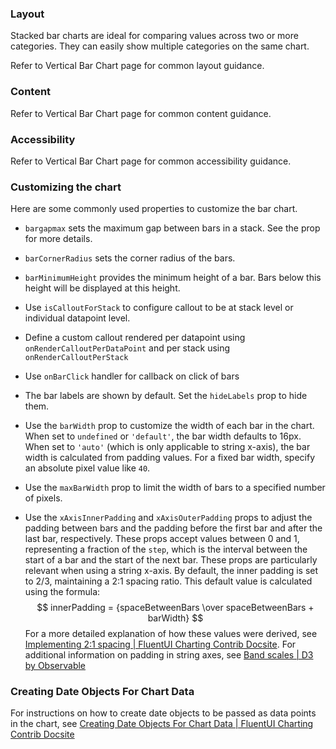 ### Layout

Stacked bar charts are ideal for comparing values across two or more categories. They can easily show multiple categories on the same chart.

Refer to Vertical Bar Chart page for common layout guidance.

### Content

Refer to Vertical Bar Chart page for common content guidance.

### Accessibility

Refer to Vertical Bar Chart page for common accessibility guidance.

### Customizing the chart

Here are some commonly used properties to customize the bar chart.

- `bargapmax` sets the maximum gap between bars in a stack. See the prop for more details.

- `barCornerRadius` sets the corner radius of the bars.

- `barMinimumHeight` provides the minimum height of a bar. Bars below this height will be displayed at this height.

- Use `isCalloutForStack` to configure callout to be at stack level or individual datapoint level.

- Define a custom callout rendered per datapoint using `onRenderCalloutPerDataPoint` and per stack using `onRenderCalloutPerStack`

- Use `onBarClick` handler for callback on click of bars

- The bar labels are shown by default. Set the `hideLabels` prop to hide them.

- Use the `barWidth` prop to customize the width of each bar in the chart. When set to `undefined` or `'default'`, the bar width defaults to 16px. When set to `'auto'` (which is only applicable to string x-axis), the bar width is calculated from padding values. For a fixed bar width, specify an absolute pixel value like `40`.

- Use the `maxBarWidth` prop to limit the width of bars to a specified number of pixels.

- Use the `xAxisInnerPadding` and `xAxisOuterPadding` props to adjust the padding between bars and the padding before the first bar and after the last bar, respectively. These props accept values between 0 and 1, representing a fraction of the `step`, which is the interval between the start of a bar and the start of the next bar. These props are particularly relevant when using a string x-axis. By default, the inner padding is set to 2/3, maintaining a 2:1 spacing ratio. This default value is calculated using the formula:
  $$
  innerPadding = {spaceBetweenBars \over spaceBetweenBars + barWidth}
  $$
  For a more detailed explanation of how these values were derived, see [Implementing 2:1 spacing | FluentUI Charting Contrib Docsite](https://microsoft.github.io/fluentui-charting-contrib/docs/implementing-2-to-1-spacing). For additional information on padding in string axes, see [Band scales | D3 by Observable](https://d3js.org/d3-scale/band#band_paddingInner)

### Creating Date Objects For Chart Data

For instructions on how to create date objects to be passed as data points in the chart, see [Creating Date Objects For Chart Data | FluentUI Charting Contrib Docsite](https://microsoft.github.io/fluentui-charting-contrib/docs/creating-date-objects-for-chart-data)
